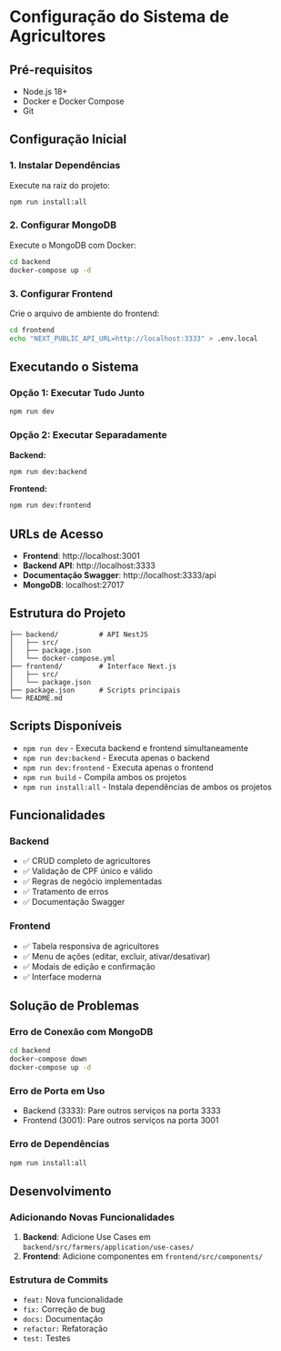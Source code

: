 # Configuração do Sistema de Agricultores

## Pré-requisitos

- Node.js 18+ 
- Docker e Docker Compose
- Git

## Configuração Inicial

### 1. Instalar Dependências

Execute na raiz do projeto:
```bash
npm run install:all
```

### 2. Configurar MongoDB

Execute o MongoDB com Docker:
```bash
cd backend
docker-compose up -d
```

### 3. Configurar Frontend

Crie o arquivo de ambiente do frontend:
```bash
cd frontend
echo "NEXT_PUBLIC_API_URL=http://localhost:3333" > .env.local
```

## Executando o Sistema

### Opção 1: Executar Tudo Junto
```bash
npm run dev
```

### Opção 2: Executar Separadamente

**Backend:**
```bash
npm run dev:backend
```

**Frontend:**
```bash
npm run dev:frontend
```

## URLs de Acesso

- **Frontend**: http://localhost:3001
- **Backend API**: http://localhost:3333
- **Documentação Swagger**: http://localhost:3333/api
- **MongoDB**: localhost:27017

## Estrutura do Projeto

```
├── backend/          # API NestJS
│   ├── src/
│   ├── package.json
│   └── docker-compose.yml
├── frontend/         # Interface Next.js
│   ├── src/
│   └── package.json
├── package.json      # Scripts principais
└── README.md
```

## Scripts Disponíveis

- `npm run dev` - Executa backend e frontend simultaneamente
- `npm run dev:backend` - Executa apenas o backend
- `npm run dev:frontend` - Executa apenas o frontend
- `npm run build` - Compila ambos os projetos
- `npm run install:all` - Instala dependências de ambos os projetos

## Funcionalidades

### Backend
- ✅ CRUD completo de agricultores
- ✅ Validação de CPF único e válido
- ✅ Regras de negócio implementadas
- ✅ Tratamento de erros
- ✅ Documentação Swagger

### Frontend
- ✅ Tabela responsiva de agricultores
- ✅ Menu de ações (editar, excluir, ativar/desativar)
- ✅ Modais de edição e confirmação
- ✅ Interface moderna

## Solução de Problemas

### Erro de Conexão com MongoDB
```bash
cd backend
docker-compose down
docker-compose up -d
```

### Erro de Porta em Uso
- Backend (3333): Pare outros serviços na porta 3333
- Frontend (3001): Pare outros serviços na porta 3001

### Erro de Dependências
```bash
npm run install:all
```

## Desenvolvimento

### Adicionando Novas Funcionalidades

1. **Backend**: Adicione Use Cases em `backend/src/farmers/application/use-cases/`
2. **Frontend**: Adicione componentes em `frontend/src/components/`

### Estrutura de Commits

- `feat:` Nova funcionalidade
- `fix:` Correção de bug
- `docs:` Documentação
- `refactor:` Refatoração
- `test:` Testes


